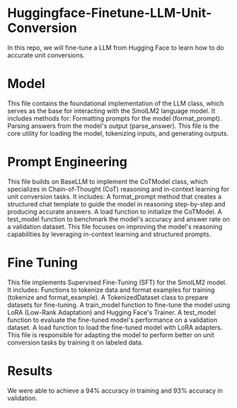 # Huggingface-Finetune-LLM-Unit-Conversion
In this repo, we will fine-tune a LLM from Hugging Face to learn how to do accurate unit conversions. 

# Model
This file contains the foundational implementation of the LLM class, which serves as the base for interacting with the SmolLM2 language model. It includes methods for:
Formatting prompts for the model (format_prompt).
Parsing answers from the model's output (parse_answer).
This file is the core utility for loading the model, tokenizing inputs, and generating outputs.

# Prompt Engineering 
This file builds on BaseLLM to implement the CoTModel class, which specializes in Chain-of-Thought (CoT) reasoning and in-context learning for unit conversion tasks. It includes:
A format_prompt method that creates a structured chat template to guide the model in reasoning step-by-step and producing accurate answers.
A load function to initialize the CoTModel.
A test_model function to benchmark the model's accuracy and answer rate on a validation dataset.
This file focuses on improving the model's reasoning capabilities by leveraging in-context learning and structured prompts.

#  Fine Tuning
This file implements Supervised Fine-Tuning (SFT) for the SmolLM2 model. It includes:
Functions to tokenize data and format examples for training (tokenize and format_example).
A TokenizedDataset class to prepare datasets for fine-tuning.
A train_model function to fine-tune the model using LoRA (Low-Rank Adaptation) and Hugging Face's Trainer.
A test_model function to evaluate the fine-tuned model's performance on a validation dataset.
A load function to load the fine-tuned model with LoRA adapters.
This file is responsible for adapting the model to perform better on unit conversion tasks by training it on labeled data.

# Results
We were able to achieve a 94% accuracy in training and 93% accuracy in validation.
